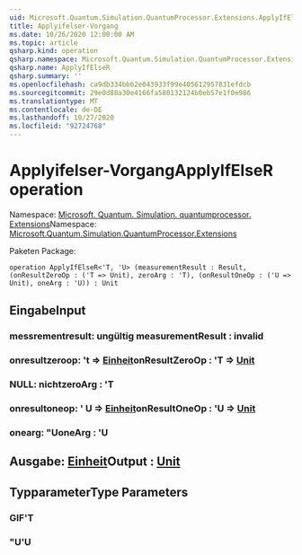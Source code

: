 ```yaml
---
uid: Microsoft.Quantum.Simulation.QuantumProcessor.Extensions.ApplyIfElseR
title: Applyifelser-Vorgang
ms.date: 10/26/2020 12:00:00 AM
ms.topic: article
qsharp.kind: operation
qsharp.namespace: Microsoft.Quantum.Simulation.QuantumProcessor.Extensions
qsharp.name: ApplyIfElseR
qsharp.summary: ''
ms.openlocfilehash: ca9db334bb62e043933f99e405612957831efdcb
ms.sourcegitcommit: 29e0d88a30e4166fa580132124b0eb57e1f0e986
ms.translationtype: MT
ms.contentlocale: de-DE
ms.lasthandoff: 10/27/2020
ms.locfileid: "92724768"
---
```

# <a name="applyifelser-operation"></a><span data-ttu-id="5fec4-102">Applyifelser-Vorgang</span><span class="sxs-lookup"><span data-stu-id="5fec4-102">ApplyIfElseR operation</span></span>

<span data-ttu-id="5fec4-103">Namespace: [Microsoft. Quantum. Simulation. quantumprocessor. Extensions](xref:Microsoft.Quantum.Simulation.QuantumProcessor.Extensions)</span><span class="sxs-lookup"><span data-stu-id="5fec4-103">Namespace: [Microsoft.Quantum.Simulation.QuantumProcessor.Extensions](xref:Microsoft.Quantum.Simulation.QuantumProcessor.Extensions)</span></span>

<span data-ttu-id="5fec4-104">Paketen [](https://nuget.org/packages/)</span><span class="sxs-lookup"><span data-stu-id="5fec4-104">Package: [](https://nuget.org/packages/)</span></span>




```qsharp
operation ApplyIfElseR<'T, 'U> (measurementResult : Result, (onResultZeroOp : ('T => Unit), zeroArg : 'T), (onResultOneOp : ('U => Unit), oneArg : 'U)) : Unit
```


## <a name="input"></a><span data-ttu-id="5fec4-105">Eingabe</span><span class="sxs-lookup"><span data-stu-id="5fec4-105">Input</span></span>

### <a name="measurementresult--__invalidresult__"></a><span data-ttu-id="5fec4-106">messrementresult: __ungültig <Result>__</span><span class="sxs-lookup"><span data-stu-id="5fec4-106">measurementResult : __invalid<Result>__</span></span>




### <a name="onresultzeroop--t--unit"></a><span data-ttu-id="5fec4-107">onresultzeroop: 't => [Einheit](xref:microsoft.quantum.lang-ref.unit)</span><span class="sxs-lookup"><span data-stu-id="5fec4-107">onResultZeroOp : 'T => [Unit](xref:microsoft.quantum.lang-ref.unit)</span></span> 




### <a name="zeroarg--t"></a><span data-ttu-id="5fec4-108">NULL: nicht</span><span class="sxs-lookup"><span data-stu-id="5fec4-108">zeroArg : 'T</span></span>




### <a name="onresultoneop--u--unit"></a><span data-ttu-id="5fec4-109">onresultoneop: ' U => [Einheit](xref:microsoft.quantum.lang-ref.unit)</span><span class="sxs-lookup"><span data-stu-id="5fec4-109">onResultOneOp : 'U => [Unit](xref:microsoft.quantum.lang-ref.unit)</span></span> 




### <a name="onearg--u"></a><span data-ttu-id="5fec4-110">onearg: "U</span><span class="sxs-lookup"><span data-stu-id="5fec4-110">oneArg : 'U</span></span>





## <a name="output--unit"></a><span data-ttu-id="5fec4-111">Ausgabe: [Einheit](xref:microsoft.quantum.lang-ref.unit)</span><span class="sxs-lookup"><span data-stu-id="5fec4-111">Output : [Unit](xref:microsoft.quantum.lang-ref.unit)</span></span>



## <a name="type-parameters"></a><span data-ttu-id="5fec4-112">Typparameter</span><span class="sxs-lookup"><span data-stu-id="5fec4-112">Type Parameters</span></span>

### <a name="t"></a><span data-ttu-id="5fec4-113">GIF</span><span class="sxs-lookup"><span data-stu-id="5fec4-113">'T</span></span>


### <a name="u"></a><span data-ttu-id="5fec4-114">"U</span><span class="sxs-lookup"><span data-stu-id="5fec4-114">'U</span></span>


